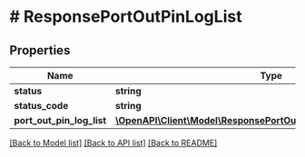 # # ResponsePortOutPinLogList

## Properties

Name | Type | Description | Notes
------------ | ------------- | ------------- | -------------
**status** | **string** |  | [optional]
**status_code** | **string** |  | [optional]
**port_out_pin_log_list** | [**\OpenAPI\Client\Model\ResponsePortOutPinLogListPortOutPinLogList**](ResponsePortOutPinLogListPortOutPinLogList.md) |  | [optional]

[[Back to Model list]](../../README.md#models) [[Back to API list]](../../README.md#endpoints) [[Back to README]](../../README.md)
